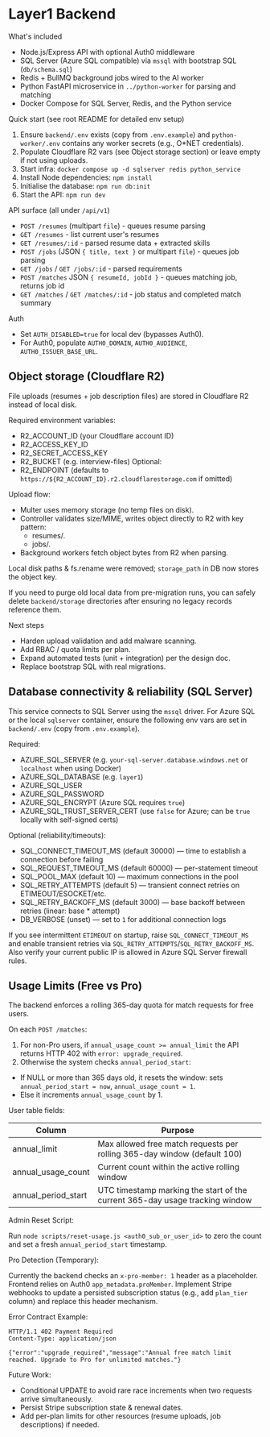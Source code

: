 # Layer1 Backend

What's included

- Node.js/Express API with optional Auth0 middleware
- SQL Server (Azure SQL compatible) via `mssql` with bootstrap SQL (`db/schema.sql`)
- Redis + BullMQ background jobs wired to the AI worker
- Python FastAPI microservice in `../python-worker` for parsing and matching
- Docker Compose for SQL Server, Redis, and the Python service

Quick start (see root README for detailed env setup)

1. Ensure `backend/.env` exists (copy from `.env.example`) and `python-worker/.env` contains any worker secrets (e.g., O\*NET credentials).
2. Populate Cloudflare R2 vars (see Object storage section) or leave empty if not using uploads.
3. Start infra: `docker compose up -d sqlserver redis python_service`
4. Install Node dependencies: `npm install`
5. Initialise the database: `npm run db:init`
6. Start the API: `npm run dev`

API surface (all under `/api/v1`)

- `POST /resumes` (multipart `file`) - queues resume parsing
- `GET /resumes` - list current user's resumes
- `GET /resumes/:id` - parsed resume data + extracted skills
- `POST /jobs` (JSON `{ title, text }` or multipart `file`) - queues job parsing
- `GET /jobs` / `GET /jobs/:id` - parsed requirements
- `POST /matches` JSON `{ resumeId, jobId }` - queues matching job, returns job id
- `GET /matches` / `GET /matches/:id` - job status and completed match summary

Auth

- Set `AUTH_DISABLED=true` for local dev (bypasses Auth0).
- For Auth0, populate `AUTH0_DOMAIN`, `AUTH0_AUDIENCE`, `AUTH0_ISSUER_BASE_URL`.

## Object storage (Cloudflare R2)

File uploads (resumes + job description files) are stored in Cloudflare R2 instead of local disk.

Required environment variables:

- R2_ACCOUNT_ID (your Cloudflare account ID)
- R2_ACCESS_KEY_ID
- R2_SECRET_ACCESS_KEY
- R2_BUCKET (e.g. interview-files)
  Optional:
- R2_ENDPOINT (defaults to `https://${R2_ACCOUNT_ID}.r2.cloudflarestorage.com` if omitted)

Upload flow:

- Multer uses memory storage (no temp files on disk).
- Controller validates size/MIME, writes object directly to R2 with key pattern:
  - resumes/<uuid>.<ext>
  - jobs/<uuid>.<ext>
- Background workers fetch object bytes from R2 when parsing.

Local disk paths & fs.rename were removed; `storage_path` in DB now stores the object key.

If you need to purge old local data from pre-migration runs, you can safely delete `backend/storage` directories after ensuring no legacy records reference them.

Next steps

- Harden upload validation and add malware scanning.
- Add RBAC / quota limits per plan.
- Expand automated tests (unit + integration) per the design doc.
- Replace bootstrap SQL with real migrations.

## Database connectivity & reliability (SQL Server)

This service connects to SQL Server using the `mssql` driver. For Azure SQL or the local `sqlserver` container, ensure the following env vars are set in `backend/.env` (copy from `.env.example`).

Required:

- AZURE_SQL_SERVER (e.g. `your-sql-server.database.windows.net` or `localhost` when using Docker)
- AZURE_SQL_DATABASE (e.g. `layer1`)
- AZURE_SQL_USER
- AZURE_SQL_PASSWORD
- AZURE_SQL_ENCRYPT (Azure SQL requires `true`)
- AZURE_SQL_TRUST_SERVER_CERT (use `false` for Azure; can be `true` locally with self-signed certs)

Optional (reliability/timeouts):

- SQL_CONNECT_TIMEOUT_MS (default 30000) — time to establish a connection before failing
- SQL_REQUEST_TIMEOUT_MS (default 60000) — per-statement timeout
- SQL_POOL_MAX (default 10) — maximum connections in the pool
- SQL_RETRY_ATTEMPTS (default 5) — transient connect retries on ETIMEOUT/ESOCKET/etc.
- SQL_RETRY_BACKOFF_MS (default 3000) — base backoff between retries (linear: base \* attempt)
- DB_VERBOSE (unset) — set to `1` for additional connection logs

If you see intermittent `ETIMEOUT` on startup, raise `SQL_CONNECT_TIMEOUT_MS` and enable transient retries via `SQL_RETRY_ATTEMPTS`/`SQL_RETRY_BACKOFF_MS`. Also verify your current public IP is allowed in Azure SQL Server firewall rules.

## Usage Limits (Free vs Pro)

The backend enforces a rolling 365-day quota for match requests for free users.

On each `POST /matches`:

1. For non-Pro users, if `annual_usage_count >= annual_limit` the API returns HTTP 402 with `error: upgrade_required`.
2. Otherwise the system checks `annual_period_start`:

- If NULL or more than 365 days old, it resets the window: sets `annual_period_start = now`, `annual_usage_count = 1`.
- Else it increments `annual_usage_count` by 1.

User table fields:

| Column              | Purpose                                                                      |
| ------------------- | ---------------------------------------------------------------------------- |
| annual_limit        | Max allowed free match requests per rolling 365-day window (default 100)     |
| annual_usage_count  | Current count within the active rolling window                               |
| annual_period_start | UTC timestamp marking the start of the current 365-day usage tracking window |

Admin Reset Script:

Run `node scripts/reset-usage.js <auth0_sub_or_user_id>` to zero the count and set a fresh `annual_period_start` timestamp.

Pro Detection (Temporary):

Currently the backend checks an `x-pro-member: 1` header as a placeholder. Frontend relies on Auth0 `app_metadata.proMember`. Implement Stripe webhooks to update a persisted subscription status (e.g., add `plan_tier` column) and replace this header mechanism.

Error Contract Example:

```
HTTP/1.1 402 Payment Required
Content-Type: application/json

{"error":"upgrade_required","message":"Annual free match limit reached. Upgrade to Pro for unlimited matches."}
```

Future Work:

- Conditional UPDATE to avoid rare race increments when two requests arrive simultaneously.
- Persist Stripe subscription state & renewal dates.
- Add per-plan limits for other resources (resume uploads, job descriptions) if needed.
